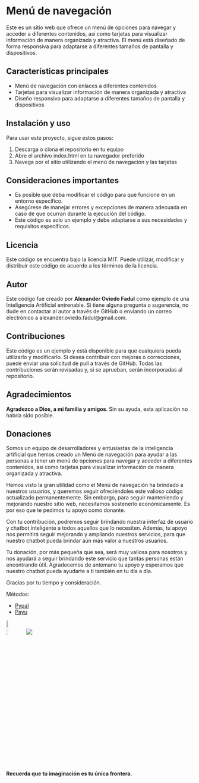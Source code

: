 <h1>Menú de navegación</h1>

<p>Este es un sitio web que ofrece un menú de opciones para navegar y acceder a diferentes contenidos, así como tarjetas para visualizar información de manera organizada y atractiva. El menú está diseñado de forma responsiva para adaptarse a diferentes tamaños de pantalla y dispositivos.</p>

<h2>Características principales</h2>
<ul>
<li>Menú de navegación con enlaces a diferentes contenidos</li>
<li>Tarjetas para visualizar información de manera organizada y atractiva</li>
<li>Diseño responsivo para adaptarse a diferentes tamaños de pantalla y dispositivos</li>
</ul>

<h2>Instalación y uso</h2>
<p>Para usar este proyecto, sigue estos pasos:<p>
<ol>
<li>Descarga o clona el repositorio en tu equipo</li>
<li>Abre el archivo index.html en tu navegador preferido</li>
<li>Navega por el sitio utilizando el menú de navegación y las tarjetas</li>
</ol>

<h2>Consideraciones importantes</h2>
<ul>
<li>Es posible que deba modificar el código para que funcione en un entorno específico.</li>
<li>Asegúrese de manejar errores y excepciones de manera adecuada en caso de que ocurran durante la ejecución del código.</li>
<li>Este código es solo un ejemplo y debe adaptarse a sus necesidades y requisitos específicos.</li>
</ul>

<h2>Licencia</h2>
<p>Este código se encuentra bajo la licencia MIT. Puede utilizar, modificar y distribuir este código de acuerdo a los términos de la licencia.</p>

<h2>Autor</h2>
<p>Este código fue creado por <strong>Alexander Oviedo Fadul</strong> como ejemplo de una Inteligencia Artificial entrenable. Si tiene alguna pregunta o sugerencia, no dude en contactar al autor a través de GitHub o enviando un correo electrónico a alexander.oviedo.fadul@gmail.com.</p>

<h2>Contribuciones</h2>
<p>Este código es un ejemplo y está disponible para que cualquiera pueda utilizarlo y modificarlo. Si desea contribuir con mejoras o correcciones, puede enviar una solicitud de pull a través de GitHub. Todas las contribuciones serán revisadas y, si se aprueban, serán incorporadas al repositorio.</p>

<h2>Agradecimientos</h2>
<p><strong>Agradezco a Dios, a mi familia y amigos</strong>. Sin su ayuda, esta aplicación no habría sido posible.</p>

<h2>Donaciones</h2>
<p>Somos un equipo de desarrolladores y entusiastas de la inteligencia artificial que hemos creado un Menú de navegación para ayudar a las personas a tener un menú de opciones para navegar y acceder a diferentes contenidos, así como tarjetas para visualizar información de manera organizada y atractiva.</p>

<p>Hemos visto la gran utilidad como el Menú de navegación ha brindado a nuestros usuarios, y queremos seguir ofreciéndoles este valioso código actualizado permanentemente. Sin embargo, para seguir manteniendo y mejorando nuestro sitio web, necesitamos sostenerlo económicamente. Es por eso que te pedimos tu apoyo como donante.</p>

<p>Con tu contribución, podremos seguir brindando nuestra interfaz de usuario y chatbot inteligente a todos aquellos que lo necesiten. Además, tu apoyo nos permitirá seguir mejorando y ampliando nuestros servicios, para que nuestro chatbot pueda brindar aún más valor a nuestros usuarios.</p>

<p>Tu donación, por más pequeña que sea, será muy valiosa para nosotros y nos ayudará a seguir brindando este servicio que tantas personas están encontrando útil. Agradecemos de antemano tu apoyo y esperamos que nuestro chatbot pueda ayudarte a ti también en tu día a día.</p>

<p>Gracias por tu tiempo y consideración.</p>

<p>Métodos:</p>

<ul>
<li><a href="https://www.paypal.com/donate/?hosted_button_id=AVZSDFALB7QJQ" target="_blank">Pypal</a></li>
<li><a href="https://biz.payulatam.com/L0eeee08C27577B" target="_blank">Payu</a></li>
</ul>

<p><a href="https://www.paypal.com/donate/?hosted_button_id=AVZSDFALB7QJQ" target="_blank"><img src="https://www.paypalobjects.com/paypal-ui/logos/svg/paypal-mark-color.svg" style="height:10%; width:10%" /></a> <a href="https://biz.payulatam.com/B0eeee08C27577B"><img src="https://ecommerce.payulatam.com/img-secure-2015/boton_pagar_grande.png"></a></p>

<p><strong>Recuerda que tu imaginación es tu única frontera.</strong></p>
